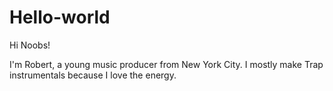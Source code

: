 # Hello-world

Hi Noobs!

I'm Robert, a young music producer from New York City. 
I mostly make Trap instrumentals because I love the energy.
